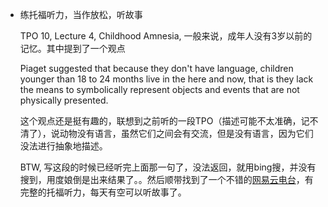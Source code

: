 *	练托福听力，当作放松，听故事

	TPO 10, Lecture 4, Childhood Amnesia, 一般来说，成年人没有3岁以前的记忆。其中提到了一个观点

	Piaget suggested that because they don't have language, children younger than 18 to 24 months live in the here and now, that is they lack the means to symbolically represent objects and events that are not physically presented.

	这个观点还是挺有趣的，联想到之前听的一段TPO（描述可能不太准确，记不清了），说动物没有语言，虽然它们之间会有交流，但是没有语言，因为它们没法进行抽象地描述。

	BTW, 写这段的时候已经听完上面那一句了，没法返回，就用bing搜，并没有搜到，用度娘倒是出来结果了。。然后顺带找到了一个不错的[网易云电台](http://music.163.com/#/djradio?id=6590003)，有完整的托福听力，每天有空可以听故事了。
